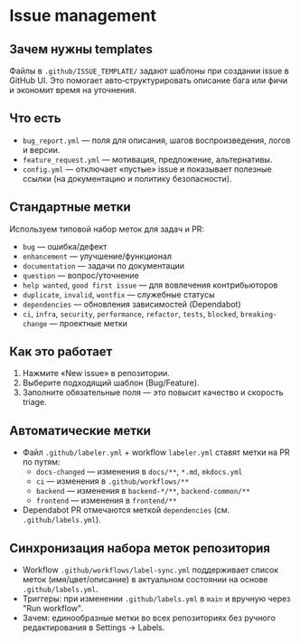 # Issue management

## Зачем нужны templates
Файлы в `.github/ISSUE_TEMPLATE/` задают шаблоны при создании issue в GitHub UI. Это помогает авто‑структурировать описание бага или фичи и экономит время на уточнения.

## Что есть
- `bug_report.yml` — поля для описания, шагов воспроизведения, логов и версии.
- `feature_request.yml` — мотивация, предложение, альтернативы.
- `config.yml` — отключает «пустые» issue и показывает полезные ссылки (на документацию и политику безопасности).

## Стандартные метки
Используем типовой набор меток для задач и PR:
- `bug` — ошибка/дефект
- `enhancement` — улучшение/функционал
- `documentation` — задачи по документации
- `question` — вопрос/уточнение
- `help wanted`, `good first issue` — для вовлечения контрибьюторов
- `duplicate`, `invalid`, `wontfix` — служебные статусы
- `dependencies` — обновления зависимостей (Dependabot)
- `ci`, `infra`, `security`, `performance`, `refactor`, `tests`, `blocked`, `breaking-change` — проектные метки

## Как это работает
1. Нажмите «New issue» в репозитории.
2. Выберите подходящий шаблон (Bug/Feature).
3. Заполните обязательные поля — это повысит качество и скорость triage.

## Автоматические метки
- Файл `.github/labeler.yml` + workflow `labeler.yml` ставят метки на PR по путям:
  - `docs-changed` — изменения в `docs/**`, `*.md`, `mkdocs.yml`
  - `ci` — изменения в `.github/workflows/**`
  - `backend` — изменения в `backend-*/**`, `backend-common/**`
  - `frontend` — изменения в `frontend/**`
- Dependabot PR отмечаются меткой `dependencies` (см. `.github/labels.yml`).

## Синхронизация набора меток репозитория
- Workflow `.github/workflows/label-sync.yml` поддерживает список меток (имя/цвет/описание) в актуальном состоянии на основе `.github/labels.yml`.
- Триггеры: при изменении `.github/labels.yml` в `main` и вручную через "Run workflow".
- Зачем: единообразные метки во всех репозиториях без ручного редактирования в Settings → Labels.
